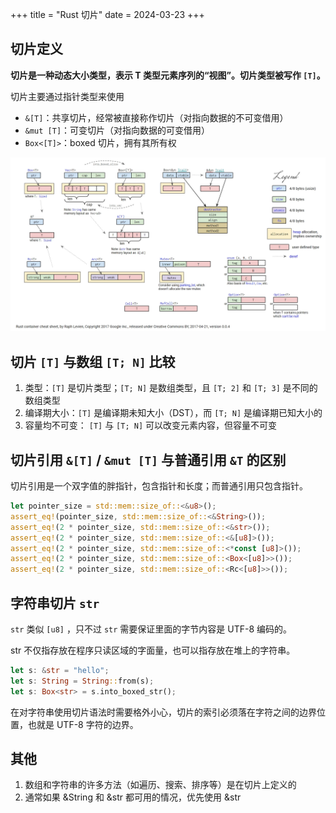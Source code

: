 +++
title = "Rust 切片"
date = 2024-03-23
+++

## 切片定义

**切片是一种动态大小类型，表示 T 类型元素序列的“视图”。切片类型被写作 `[T]`。**

切片主要通过指针类型来使用
- `&[T]`：共享切片，经常被直接称作切片（对指向数据的不可变借用）
- `&mut [T]`：可变切片（对指向数据的可变借用）
- `Box<[T]>`：boxed 切片，拥有其所有权

![rust-container-cheat-sheet](rust-container-cheat-sheet.png)

## 切片 `[T]` 与数组 `[T; N]` 比较
1. 类型：`[T]` 是切片类型；`[T; N]` 是数组类型，且 `[T; 2]` 和 `[T; 3]` 是不同的数组类型
2. 编译期大小：`[T]` 是编译期未知大小（DST），而 `[T; N]` 是编译期已知大小的
3. 容量均不可变： `[T]` 与 `[T; N]` 可以改变元素内容，但容量不可变

## 切片引用 `&[T]` / `&mut [T]` 与普通引用 `&T` 的区别
切片引用是一个双字值的胖指针，包含指针和长度；而普通引用只包含指针。
```rust
let pointer_size = std::mem::size_of::<&u8>();
assert_eq!(pointer_size, std::mem::size_of::<&String>());
assert_eq!(2 * pointer_size, std::mem::size_of::<&str>());
assert_eq!(2 * pointer_size, std::mem::size_of::<&[u8]>());
assert_eq!(2 * pointer_size, std::mem::size_of::<*const [u8]>());
assert_eq!(2 * pointer_size, std::mem::size_of::<Box<[u8]>>());
assert_eq!(2 * pointer_size, std::mem::size_of::<Rc<[u8]>>());
```

## 字符串切片 `str`
`str` 类似 `[u8]` ，只不过 `str` 需要保证里面的字节内容是 UTF-8 编码的。

str 不仅指存放在程序只读区域的字面量，也可以指存放在堆上的字符串。
```rust
let s: &str = "hello";
let s: String = String::from(s);
let s: Box<str> = s.into_boxed_str();
```

在对字符串使用切片语法时需要格外小心，切片的索引必须落在字符之间的边界位置，也就是 UTF-8 字符的边界。

## 其他
1. 数组和字符串的许多方法（如遍历、搜索、排序等）是在切片上定义的
2. 通常如果 &String 和 &str 都可用的情况，优先使用 &str